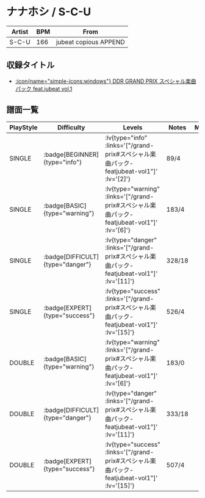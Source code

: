 # ナナホシ / S-C-U

|Artist|BPM|From|
|------|---|----|
|S-C-U|166|jubeat copious APPEND|

## 収録タイトル

- [ :icon{name="simple-icons:windows"} DDR GRAND PRIX スペシャル楽曲パック feat.jubeat vol.1](/grand-prix#スペシャル楽曲パック-featjubeat-vol1)

## 譜面一覧

|PlayStyle|Difficulty|Levels|Notes|Movie|
|---------|----------|------|-----|-----|
|SINGLE| :badge[BEGINNER]{type="info"} | :lv{type="info" :links='["/grand-prix#スペシャル楽曲パック-featjubeat-vol1"]' :lv='[2]'} |89/4||
|SINGLE| :badge[BASIC]{type="warning"} | :lv{type="warning" :links='["/grand-prix#スペシャル楽曲パック-featjubeat-vol1"]' :lv='[6]'} |183/4||
|SINGLE| :badge[DIFFICULT]{type="danger"} | :lv{type="danger" :links='["/grand-prix#スペシャル楽曲パック-featjubeat-vol1"]' :lv='[11]'} |328/18||
|SINGLE| :badge[EXPERT]{type="success"} | :lv{type="success" :links='["/grand-prix#スペシャル楽曲パック-featjubeat-vol1"]' :lv='[15]'} |526/4||
|DOUBLE| :badge[BASIC]{type="warning"} | :lv{type="warning" :links='["/grand-prix#スペシャル楽曲パック-featjubeat-vol1"]' :lv='[6]'} |183/0||
|DOUBLE| :badge[DIFFICULT]{type="danger"} | :lv{type="danger" :links='["/grand-prix#スペシャル楽曲パック-featjubeat-vol1"]' :lv='[11]'} |333/18||
|DOUBLE| :badge[EXPERT]{type="success"} | :lv{type="success" :links='["/grand-prix#スペシャル楽曲パック-featjubeat-vol1"]' :lv='[15]'} |507/4||
